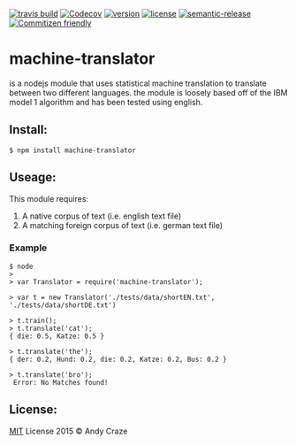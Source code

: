 [![travis build](https://img.shields.io/travis/accraze/machine-translator.svg)](https://travis-ci.org/accraze/machine-translator)
[![Codecov](https://img.shields.io/codecov/c/github/accraze/machine-translator.svg)](https://codecov.io/github/accraze/machine-translator)
[![version](https://img.shields.io/npm/v/machine-translator.svg)](https://www.npmjs.com/package/machine-translator)
[![license](https://img.shields.io/npm/l/machine-translator.svg)](https://www.npmjs.com/package/machine-translator)
[![semantic-release](https://img.shields.io/badge/%20%20%F0%9F%93%A6%F0%9F%9A%80-semantic--release-e10079.svg)](https://github.com/semantic-release/semantic-release)
[![Commitizen friendly](https://img.shields.io/badge/commitizen-friendly-brightgreen.svg)](http://commitizen.github.io/cz-cli/)
# machine-translator
is a nodejs module that uses statistical machine translation to translate between two different languages. the module is loosely based off of the IBM model 1 algorithm and has been tested using english.

## Install:
`$ npm install machine-translator`

## Useage:
This module requires:

1. A native corpus of text (i.e. english text file)
2. A matching foreign corpus of text (i.e. german text file)

### Example
```
$ node
>
> var Translator = require('machine-translator');

> var t = new Translator('./tests/data/shortEN.txt', './tests/data/shortDE.txt')

> t.train();
> t.translate('cat');
{ die: 0.5, Katze: 0.5 }

> t.translate('the');
{ der: 0.2, Hund: 0.2, die: 0.2, Katze: 0.2, Bus: 0.2 }

> t.translate('bro');
 Error: No Matches found!

```


## License:
[MIT](https://github.com/accraze/machine-translator/blob/master/LICENSE) License 2015 © Andy Craze
